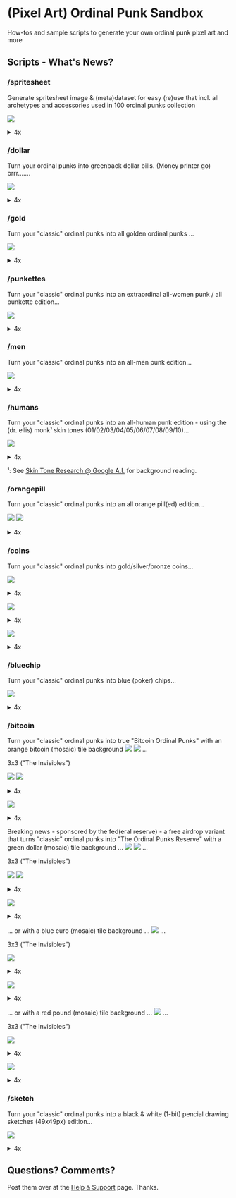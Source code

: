 # (Pixel Art) Ordinal Punk Sandbox


How-tos and sample scripts to generate your own ordinal punk pixel art and more



## Scripts - What's News?

### /spritesheet

Generate spritesheet image & (meta)dataset for easy (re)use
that incl. all archetypes and accessories
used in 100 ordinal punks collection

![](spritesheet/i/spritesheet.png)

<details>
<summary markdown="1">4x</summary>

![](spritesheet/i/spritesheet@4x.png)

</details>




### /dollar

Turn your ordinal punks into greenback dollar bills. (Money printer go)  brrr.......

![](dollar/i/dollars.png)

<details>
<summary markdown="1">4x</summary>

![](dollar/i/dollars@4x.png)

</details>



### /gold

Turn your "classic" ordinal punks into all golden ordinal punks ...


![](gold/i/golden.png)


<details>
<summary markdown="1">4x</summary>

![](gold/i/golden@4x.png)

</details>



### /punkettes

Turn your "classic" ordinal punks into an extraordinal all-women punk / all punkette edition...

![](punkettes/i/punkettes.png)

<details>
<summary markdown="1">4x</summary>

![](punkettes/i/punkettes@4x.png)

</details>



### /men

Turn your "classic" ordinal punks into an all-men punk edition...

![](men/i/men.png)

<details>
<summary markdown="1">4x</summary>

![](men/i/men@4x.png)

</details>



### /humans

Turn your "classic" ordinal punks into an all-human punk edition -
using the (dr. ellis) monk¹ skin tones (01/02/03/04/05/06/07/08/09/10)...

![](humans/i/humans.png)

<details>
<summary markdown="1">4x</summary>

![](humans/i/humans@4x.png)

</details>


¹: See [Skin Tone Research @ Google A.I.](https://skintone.google/) for background reading.



### /orangepill

Turn your "classic" ordinal punks into an all orange pill(ed) edition...

![](orangepill/i/orangepilled.png)
![](orangepill/i/orangepilled_ii.png)

<details>
<summary markdown="1">4x</summary>

![](orangepill/i/orangepilled@4x.png)
![](orangepill/i/orangepilled_ii@4x.png)

</details>


### /coins

Turn your "classic" ordinal punks into gold/silver/bronze coins...

![](coins/i/goldcoins.png)

<details>
<summary markdown="1">4x</summary>

![](coins/i/goldcoins@4x.png)

</details>


![](coins/i/silvercoins.png)

<details>
<summary markdown="1">4x</summary>

![](coins/i/silvercoins@4x.png)

</details>


![](coins/i/bronzecoins.png)

<details>
<summary markdown="1">4x</summary>

![](coins/i/bronzecoins@4x.png)

</details>



### /bluechip

Turn your "classic" ordinal punks into blue (poker) chips...

![](bluechip/i/bluechips.png)

<details>
<summary markdown="1">4x</summary>

![](bluechip/i/bluechips@4x.png)

</details>



### /bitcoin

Turn your "classic" ordinal punks into true "Bitcoin Ordinal Punks"  with an orange bitcoin (mosaic) tile background
![](bitcoin/bitcoin-24x24.png) ![](bitcoin/bitcoin_ii-24x24.png) ...

3x3 ("The Invisibles")

![](bitcoin/i/background.png)
![](bitcoin/i/background_ii.png)

<details>
<summary markdown="1">4x</summary>

![](bitcoin/i/background@4x.png)
![](bitcoin/i/background_ii@4x.png)

</details>


![](bitcoin/i/bitcoins.png)

<details>
<summary markdown="1">4x</summary>

![](bitcoin/i/bitcoins@4x.png)

</details>


Breaking news - sponsored by the fed(eral reserve) - a free airdrop variant that turns "classic" ordinal punks into
"The Ordinal Punks Reserve" with a green dollar (mosaic)
tile background ...
![](bitcoin/dollar-24x24.png) ![](bitcoin/dollar_ii-24x24.png) ...

3x3 ("The Invisibles")

![](bitcoin/i/background-dollar.png)
![](bitcoin/i/background-dollar_ii.png)

<details>
<summary markdown="1">4x</summary>

![](bitcoin/i/background-dollar@4x.png)
![](bitcoin/i/background-dollar_ii@4x.png)

</details>



![](bitcoin/i/dollars.png)

<details>
<summary markdown="1">4x</summary>

![](bitcoin/i/dollars@4x.png)

</details>


... or with a blue euro (mosaic)
tile background ...
![](bitcoin/euro-24x24.png) ...

3x3 ("The Invisibles")

![](bitcoin/i/background-euro.png)

<details>
<summary markdown="1">4x</summary>

![](bitcoin/i/background-euro@4x.png)

</details>



![](bitcoin/i/euros.png)

<details>
<summary markdown="1">4x</summary>

![](bitcoin/i/euros@4x.png)

</details>


... or with a red pound (mosaic)
tile background ...
![](bitcoin/pound-24x24.png) ...

3x3 ("The Invisibles")

![](bitcoin/i/background-pound.png)

<details>
<summary markdown="1">4x</summary>

![](bitcoin/i/background-pound@4x.png)

</details>



![](bitcoin/i/pounds.png)

<details>
<summary markdown="1">4x</summary>

![](bitcoin/i/pounds@4x.png)

</details>




### /sketch

Turn your "classic" ordinal punks into a black & white (1-bit) pencial drawing sketches (49x49px) edition...

![](sketch/i/sketches.png)


<details>
<summary markdown="1">4x</summary>

![](sketch/i/sketches@4px.png)

</details>






## Questions? Comments?

Post them over at the [Help & Support](https://github.com/geraldb/help) page. Thanks.



